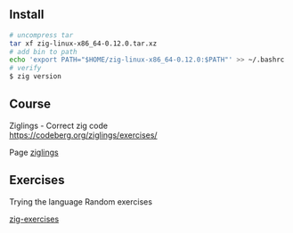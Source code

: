 ## Install

```bash
# uncompress tar
tar xf zig-linux-x86_64-0.12.0.tar.xz
# add bin to path
echo 'export PATH="$HOME/zig-linux-x86_64-0.12.0:$PATH"' >> ~/.bashrc
# verify
$ zig version
```

## Course

Ziglings - Correct zig code  
https://codeberg.org/ziglings/exercises/

Page
[ziglings](./ziglings.md)

## Exercises

Trying the language
Random exercises

[zig-exercises](./zig-exercises/)

